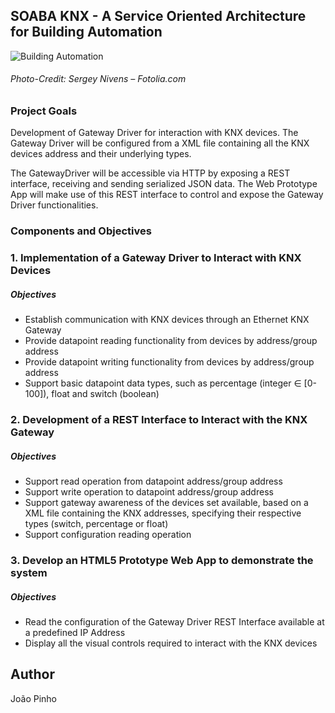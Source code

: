 ## SOABA KNX - A Service Oriented Architecture for Building Automation ##


![Building Automation](https://bitbucket.org/repo/enyMp6/images/1359602518-2013_01_Lufft_Building-automation.jpg "Building Automation")

###### *Photo-Credit: Sergey Nivens – Fotolia.com*


### Project Goals ###

Development of Gateway Driver for interaction with KNX devices. The Gateway Driver will be configured from a XML file containing all the KNX devices address and their underlying types. 

The GatewayDriver will be accessible via HTTP by exposing a REST interface, receiving and sending serialized JSON data. The Web Prototype App will make use of this REST interface to control and expose the Gateway Driver functionalities.

### Components and Objectives ###

### 1. Implementation of a Gateway Driver to Interact with KNX Devices ###

##### Objectives #####

- Establish communication with KNX devices through an Ethernet KNX Gateway
- Provide datapoint reading functionality from devices by address/group address
- Provide datapoint writing functionality from devices by address/group address
- Support basic datapoint data types, such as percentage (integer ∈ [0-100]), float and
switch (boolean)

### 2. Development of a REST Interface to Interact with the KNX Gateway ###

##### Objectives #####

- Support read operation from datapoint address/group address
- Support write operation to datapoint address/group address
- Support gateway awareness of the devices set available, based on a XML file containing
the KNX addresses, specifying their respective types (switch, percentage or float)
- Support configuration reading operation

### 3. Develop an HTML5 Prototype Web App to demonstrate the system ###

##### Objectives #####

- Read the configuration of the Gateway Driver REST Interface available at a predefined IP Address
- Display all the visual controls required to interact with the KNX devices

## Author ##

João Pinho